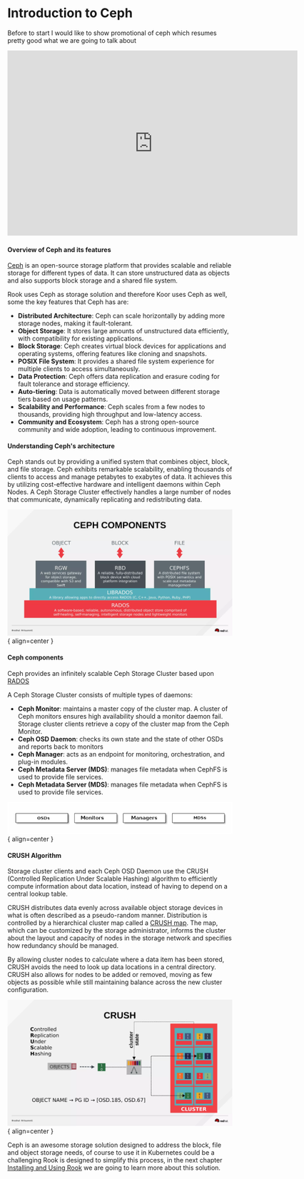 # Introduction to Ceph

Before to start I would like to show promotional of ceph which resumes pretty good what we are going to talk about

<iframe width="650" height="415" src="https://www.youtube.com/embed/QBkH1g4DuKE" title="YouTube video player" frameborder="0" allow="accelerometer; autoplay; clipboard-write; encrypted-media; gyroscope; picture-in-picture; web-share" allowfullscreen></iframe>

#### Overview of Ceph and its features

[Ceph](https://ceph.io/en/) is an open-source storage platform that provides scalable and reliable storage for different types of data. It can store unstructured data as objects and also supports block storage and a shared file system.

Rook uses Ceph as storage solution and therefore Koor uses Ceph as well, some the key features that Ceph has are:

- **Distributed Architecture**: Ceph can scale horizontally by adding more storage nodes, making it fault-tolerant.
- **Object Storage**: It stores large amounts of unstructured data efficiently, with compatibility for existing applications.
- **Block Storage**: Ceph creates virtual block devices for applications and operating systems, offering features like cloning and snapshots.
- **POSIX File System**: It provides a shared file system experience for multiple clients to access simultaneously.
- **Data Protection**: Ceph offers data replication and erasure coding for fault tolerance and storage efficiency.
- **Auto-tiering**: Data is automatically moved between different storage tiers based on usage patterns.
- **Scalability and Performance**: Ceph scales from a few nodes to thousands, providing high throughput and low-latency access.
- **Community and Ecosystem**: Ceph has a strong open-source community and wide adoption, leading to continuous improvement.

#### Understanding Ceph's architecture

Ceph stands out by providing a unified system that combines object, block, and file storage.
Ceph exhibits remarkable scalability, enabling thousands of clients to access and manage petabytes to exabytes of data.
It achieves this by utilizing cost-effective hardware and intelligent daemons within Ceph Nodes.
A Ceph Storage Cluster effectively handles a large number of nodes that communicate, dynamically replicating and redistributing data.

![Stack](images/ceph_architecture.webp){ align=center }

#### Ceph components

Ceph provides an infinitely scalable Ceph Storage Cluster based upon [RADOS](https://ceph.io/assets/pdfs/weil-rados-pdsw07.pdf)

A Ceph Storage Cluster consists of multiple types of daemons:

- **Ceph Monitor**: maintains a master copy of the cluster map. A cluster of Ceph monitors ensures high availability should a monitor daemon fail. Storage cluster clients retrieve a copy of the cluster map from the Ceph Monitor.
- **Ceph OSD Daemon**: checks its own state and the state of other OSDs and reports back to monitors
- **Ceph Manager**: acts as an endpoint for monitoring, orchestration, and plug-in modules.
- **Ceph Metadata Server (MDS)**: manages file metadata when CephFS is used to provide file services.
- **Ceph Metadata Server (MDS)**: manages file metadata when CephFS is used to provide file services.

![Ceph OSD Daemons](images/ceph_daemons.webp){ align=center }

#### CRUSH Algorithm

Storage cluster clients and each Ceph OSD Daemon use the CRUSH (Controlled Replication Under Scalable Hashing) algorithm to efficiently compute information about data location, instead of having to depend on a central lookup table.

CRUSH distributes data evenly across available object storage devices in what is often described as a pseudo-random manner.
Distribution is controlled by a hierarchical cluster map called a [CRUSH map](https://docs.ceph.com/en/latest/rados/operations/crush-map/). The map, which can be customized by the storage administrator, informs the cluster about the layout and capacity of nodes in the storage network and
specifies how redundancy should be managed.

By allowing cluster nodes to calculate where a data item has been stored,
CRUSH avoids the need to look up data locations in a central directory. CRUSH also allows for nodes to be added or removed,
moving as few objects as possible while still maintaining balance across the new cluster configuration.

![CRUSH Algorithm](images/crush.webp){ align=center }

Ceph is an awesome storage solution designed to address the block, file and object storage needs,
of course to use it in Kubernetes could be a challenging Rook is designed to simplify this process, in the next chapter
[Installing and Using Rook](introduction-to-rook.md) we are going to learn more about this solution.
